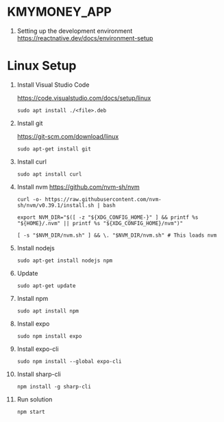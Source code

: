 # KMYMONEY_APP

1. Setting up the development environment https://reactnative.dev/docs/environment-setup

# Linux Setup
1. Install Visual Studio Code 

    https://code.visualstudio.com/docs/setup/linux
    ```
    sudo apt install ./<file>.deb
    ```

2. Install git

    https://git-scm.com/download/linux
    ```
    sudo apt-get install git
    ```
3. Install curl
    ```
    sudo apt install curl
    ```

4. Install nvm
    https://github.com/nvm-sh/nvm
    ```
    curl -o- https://raw.githubusercontent.com/nvm-sh/nvm/v0.39.1/install.sh | bash
    ```
    ```
    export NVM_DIR="$([ -z "${XDG_CONFIG_HOME-}" ] && printf %s "${HOME}/.nvm" || printf %s "${XDG_CONFIG_HOME}/nvm")" 
    
    [ -s "$NVM_DIR/nvm.sh" ] && \. "$NVM_DIR/nvm.sh" # This loads nvm
    ```

5. Install nodejs
    ```
    sudo apt-get install nodejs npm
    ```

6. Update
    ```
    sudo apt-get update
    ```

7. Install npm
    ```
    sudo apt install npm
    ```

8. Install expo
    ```
    sudo npm install expo
    ```

9. Install expo-cli
    ```
    sudo npm install --global expo-cli
    ```

10. Install sharp-cli
    ```
    npm install -g sharp-cli
    ```

10. Run solution
    ```
    npm start
    ```